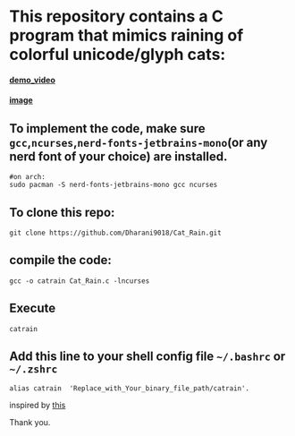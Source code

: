 # This repository contains a C program that mimics raining of colorful unicode/glyph cats:

#### [demo_video](./catrain.mp4)
#### [image](./image.png)

## To implement the code, make sure `gcc`,`ncurses`,`nerd-fonts-jetbrains-mono`(or any nerd font of your choice) are installed.

```shell
#on arch:
sudo pacman -S nerd-fonts-jetbrains-mono gcc ncurses
```
## To clone this repo:

```shell
git clone https://github.com/Dharani9018/Cat_Rain.git
```
## compile the code:
```shell
gcc -o catrain Cat_Rain.c -lncurses
```
## Execute 
```shell
catrain
```

## Add this line to your shell config file `~/.bashrc` or `~/.zshrc`
```shell
alias catrain  'Replace_with_Your_binary_file_path/catrain'.
```
inspired by [this](https://github.com/nkleemann/ascii-rain)

Thank you.




